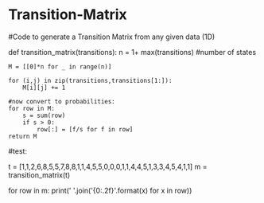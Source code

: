 # Transition-Matrix
#Code to generate a Transition Matrix from any given data (1D) 

def transition_matrix(transitions):
    n = 1+ max(transitions) #number of states

    M = [[0]*n for _ in range(n)]

    for (i,j) in zip(transitions,transitions[1:]):
        M[i][j] += 1

    #now convert to probabilities:
    for row in M:
        s = sum(row)
        if s > 0:
            row[:] = [f/s for f in row]
    return M

#test:

t = [1,1,2,6,8,5,5,7,8,8,1,1,4,5,5,0,0,0,1,1,4,4,5,1,3,3,4,5,4,1,1]
m = transition_matrix(t)



for row in m: print(' '.join('{0:.2f}'.format(x) for x in row))
